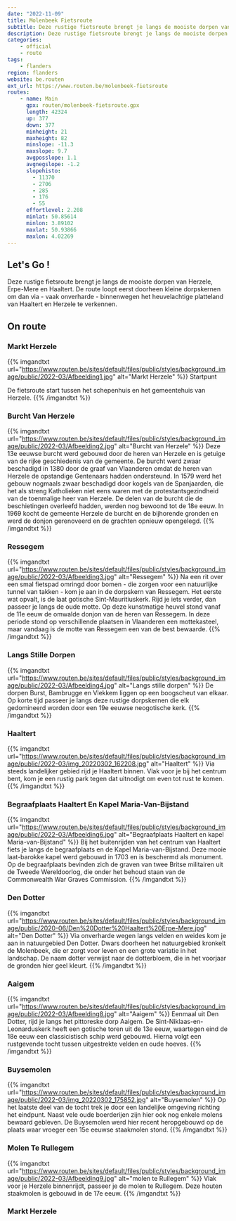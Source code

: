 ```yaml
---
date: "2022-11-09"
title: Molenbeek Fietsroute
subtitle: Deze rustige fietsroute brengt je langs de mooiste dorpen van Herzele, Erpe-Mere en Haaltert
description: Deze rustige fietsroute brengt je langs de mooiste dorpen van Herzele, Erpe-Mere en Haaltert
categories:
    - official
    - route
tags:
    - flanders
region: flanders
website: be.routen
ext_url: https://www.routen.be/molenbeek-fietsroute
routes:
    - name: Main
      gpx: routen/molenbeek-fietsroute.gpx
      length: 42324
      up: 377
      down: 377
      minheight: 21
      maxheight: 82
      minslope: -11.3
      maxslope: 9.7
      avgposslope: 1.1
      avgnegslope: -1.2
      slopehisto:
        - 11370
        - 2706
        - 285
        - 176
        - 55
      effortlevel: 2.208
      minlat: 50.85614
      minlon: 3.89102
      maxlat: 50.93866
      maxlon: 4.02269
---
```


## Let's Go ! 

Deze rustige fietsroute brengt je langs de mooiste dorpen van Herzele, Erpe-Mere en Haaltert. De route loopt eerst doorheen kleine dorpskernen om dan via - vaak onverharde - binnenwegen het heuvelachtige platteland van Haaltert en Herzele te verkennen.

## On route

### Markt Herzele

{{% imgandtxt url="https://www.routen.be/sites/default/files/public/styles/background_image/public/2022-03/Afbeelding1.jpg" alt="Markt Herzele" %}}
Startpunt

De fietsroute start tussen het schepenhuis en het gemeentehuis van Herzele.
{{% /imgandtxt %}}

### Burcht Van Herzele

{{% imgandtxt url="https://www.routen.be/sites/default/files/public/styles/background_image/public/2022-03/Afbeelding2.jpg" alt="Burcht van Herzele" %}}
Deze 13e eeuwse burcht werd gebouwd door de heren van Herzele en is getuige van de rijke geschiedenis van de gemeente. De burcht werd zwaar beschadigd in 1380 door de graaf van Vlaanderen omdat de heren van Herzele de opstandige Gentenaars hadden ondersteund. In 1579 werd het gebouw nogmaals zwaar beschadigd door kogels van de Spanjaarden, die het als streng Katholieken niet eens waren met de protestantsgezindheid van de toenmalige heer van Herzele. De delen van de burcht die de beschietingen overleefd hadden, werden nog bewoond tot de 18e eeuw. In 1969 kocht de gemeente Herzele de burcht en de bijhorende gronden en werd de donjon gerenoveerd en de grachten opnieuw opengelegd.
{{% /imgandtxt %}}

### Ressegem

{{% imgandtxt url="https://www.routen.be/sites/default/files/public/styles/background_image/public/2022-03/Afbeelding3.jpg" alt="Ressegem" %}}
Na een rit over een smal fietspad omringd door bomen - die zorgen voor een natuurlijke tunnel van takken - kom je aan in de dorpskern van Ressegem. Het eerste wat opvalt, is de laat gotische Sint-Mauritiuskerk. Rijd je iets verder, dan passeer je langs de oude motte. Op deze kunstmatige heuvel stond vanaf de 11e eeuw de omwalde donjon van de heren van Ressegem. In deze periode stond op verschillende plaatsen in Vlaanderen een mottekasteel, maar vandaag is de motte van Ressegem een van de best bewaarde.
{{% /imgandtxt %}}

### Langs Stille Dorpen

{{% imgandtxt url="https://www.routen.be/sites/default/files/public/styles/background_image/public/2022-03/Afbeelding4.jpg" alt="Langs stille dorpen" %}}
De dorpen Burst, Bambrugge en Vlekkem liggen op een boogscheut van elkaar. Op korte tijd passeer je langs deze rustige dorpskernen die elk gedomineerd worden door een 19e eeuwse neogotische kerk.
{{% /imgandtxt %}}

### Haaltert

{{% imgandtxt url="https://www.routen.be/sites/default/files/public/styles/background_image/public/2022-03/img_20220302_162208.jpg" alt="Haaltert" %}}
Via steeds landelijker gebied rijd je Haaltert binnen. Vlak voor je bij het centrum bent, kom je een rustig park tegen dat uitnodigt om even tot rust te komen.
{{% /imgandtxt %}}

### Begraafplaats Haaltert En Kapel Maria-Van-Bijstand

{{% imgandtxt url="https://www.routen.be/sites/default/files/public/styles/background_image/public/2022-03/Afbeelding6.jpg" alt="Begraafplaats Haaltert en kapel Maria-van-Bijstand" %}}
Bij het buitenrijden van het centrum van Haaltert fiets je langs de begraafplaats en de Kapel Maria-van-Bijstand. Deze mooie laat-barokke kapel werd gebouwd in 1703 en is beschermd als monument. Op de begraafplaats bevinden zich de graven van twee Britse militairen uit de Tweede Wereldoorlog, die onder het behoud staan van de Commonwealth War Graves Commission.
{{% /imgandtxt %}}

### Den Dotter

{{% imgandtxt url="https://www.routen.be/sites/default/files/public/styles/background_image/public/2020-06/Den%20Dotter%20Haaltert%20Erpe-Mere.jpg" alt="Den Dotter" %}}
Via onverharde wegen langs velden en weides kom je aan in natuurgebied Den Dotter. Dwars doorheen het natuurgebied kronkelt de Molenbeek, die er zorgt voor leven en een grote variatie in het landschap. De naam dotter verwijst naar de dotterbloem, die in het voorjaar de gronden hier geel kleurt.
{{% /imgandtxt %}}

### Aaigem

{{% imgandtxt url="https://www.routen.be/sites/default/files/public/styles/background_image/public/2022-03/Afbeelding8.jpg" alt="Aaigem" %}}
Eenmaal uit Den Dotter, rijd je langs het pittoreske dorp Aaigem. De Sint-Niklaas-en-Leonarduskerk heeft een gotische toren uit de 13e eeuw, waartegen eind de 18e eeuw een classicistisch schip werd gebouwd. Hierna volgt een rustgevende tocht tussen uitgestrekte velden en oude hoeves.
{{% /imgandtxt %}}

### Buysemolen

{{% imgandtxt url="https://www.routen.be/sites/default/files/public/styles/background_image/public/2022-03/img_20220302_175852.jpg" alt="Buysemolen" %}}
Op het laatste deel van de tocht trek je door een landelijke omgeving richting het eindpunt. Naast vele oude boerderijen zijn hier ook nog enkele molens bewaard gebleven. De Buysemolen werd hier recent heropgebouwd op de plaats waar vroeger een 15e eeuwse staakmolen stond.
{{% /imgandtxt %}}

### Molen Te Rullegem

{{% imgandtxt url="https://www.routen.be/sites/default/files/public/styles/background_image/public/2022-03/Afbeelding9.jpg" alt="molen te Rullegem" %}}
Vlak voor je Herzele binnenrijdt, passeer je de molen te Rullegem. Deze houten staakmolen is gebouwd in de 17e eeuw.
{{% /imgandtxt %}}

### Markt Herzele


